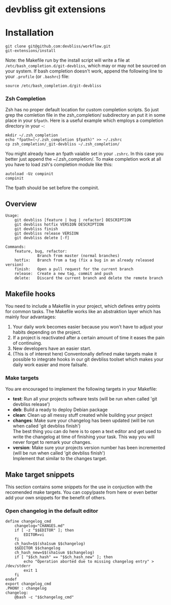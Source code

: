 # devbliss git extensions

# Installation

    git clone git@github.com:devbliss/workflow.git
    git-extensions/install

Note: the Makefile run by the install script will write a file at `/etc/bash_completion.d/git-devbliss`,
which may or may not be sourced on your system. If bash completion doesn't work,
append the following line to your `.profile` (or `.bashrc`) file:

    source /etc/bash_completion.d/git-devbliss

### Zsh Completion

Zsh has no proper default location for custom completion scripts. So just grep the
comletion file in the zsh_completion/ subdirectory an put it in some place in your
`$fpath`. Here is a useful example which employs a completion directory in your `~`:

    mkdir ~/.zsh_completion
    echo "fpath=(~/.zsh_completion $fpath)" >> ~/.zshrc
    cp zsh_completion/_git-devbliss ~/.zsh_completion/

You might already have an fpath vaiable set in your `.zshrc`. In this case you better
just append the ~/.zsh_completion/.
To make completion work at all you have to load zsh's completion module like this:

    autoload -Uz compinit
    compinit

The fpath should be set before the compinit.

## Overview

    Usage:
        git devbliss [feature | bug | refactor] DESCRIPTION
        git devbliss hotfix VERSION DESCRIPTION
        git devbliss finish
        git devbliss release VERSION
        git devbliss delete [-f]

    Commands:
        feature, bug, refactor:
                  Branch from master (normal branches)
        hotfix:   Branch from a tag (fix a bug in an already released version)
        finish:   Open a pull request for the current branch
        release:  Create a new tag, commit and push
        delete:   Discard the current branch and delete the remote branch

## Makefile hooks

You need to include a Makefile in your project, which defines entry points
for common tasks. The Makefile works like an abstraktion layer which has mainly four
advantages:

 1. Your daily work becomes easier because you won't have to adjust your habits
depending on the project.
 2. If a project is reactivated after a certain amount of time
it eases the pain of continuing.
 3. New developers have an easier start.
 4. (This is of interest here) Conventonally defined make targets make it possible to
integrate hooks in our git devbliss toolset which makes your daily work easier and more failsafe.

### Make targets

You are encouraged to implement the following targets in your Makefile:

- **test**: Run all your projects software tests (will be run when called 'git devbliss release')
- **deb**: Build a ready to deploy Debian package
- **clean**: Clean up all messy stuff created while building your project
- **changes**: Make sure your changelog has been updated (will be run when called 'git devbliss finish')  
The best thing you can do here is to open a text editor and get used to write the changelog at time
of finishing your task. This way you will never forget to remark your changes.
- **version**: Make sure your projects version number has been incremented (will be run when called 'git devbliss finish')  
Implement that similar to the changes target.

## Make target snippets

This section contains some snippets for the use in conjuction with the recomended make targets. You can copy/paste from here or even better add your own snippets for the benefit of others.

### Open changelog in the default editor

    define changelog_cmd
        changelog="CHANGES.md"
        if [ -z "$$EDITOR" ]; then
            EDITOR=vi
        fi
        ch_hash=$$(sha1sum $$changelog)
        $$EDITOR $$changelog
        ch_hash_new=$$(sha1sum $$changelog)
        if [ "$$ch_hash" == "$$ch_hash_new" ]; then
            echo "Operation aborted due to missing changelog entry" > /dev/stderr
            exit 1
        fi
    endef
    export changelog_cmd
    .PHONY : changelog
    changelog:
        @bash -c "$$changelog_cmd"

